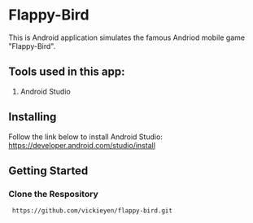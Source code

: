 # Flappy-Bird
This is Android application simulates the famous Andriod mobile game "Flappy-Bird".  

## Tools used in this app:
1. Android Studio

## Installing
Follow the link below to install Android Studio:
https://developer.android.com/studio/install


## Getting Started
### Clone the Respository
```
 https://github.com/vickieyen/flappy-bird.git
```
